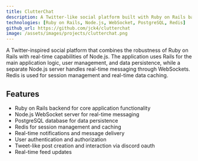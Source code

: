 ```yaml
---
title: ClutterChat
description: A Twitter-like social platform built with Ruby on Rails backend and Node.js WebSocket server for real-time messaging
technologies: [Ruby on Rails, Node.js, WebSocket, PostgreSQL, Redis]
github_url: https://github.com/jck4/clutterchat
image: /assets/images/projects/clutterchat.png
---
```


A Twitter-inspired social platform that combines the robustness of Ruby on Rails with real-time capabilities of Node.js. The application uses Rails for the main application logic, user management, and data persistence, while a separate Node.js server handles real-time messaging through WebSockets. Redis is used for session management and real-time data caching.

## Features

* Ruby on Rails backend for core application functionality
* Node.js WebSocket server for real-time messaging
* PostgreSQL database for data persistence
* Redis for session management and caching
* Real-time notifications and message delivery
* User authentication and authorization
* Tweet-like post creation and interaction via discord oauth
* Real-time feed updates
